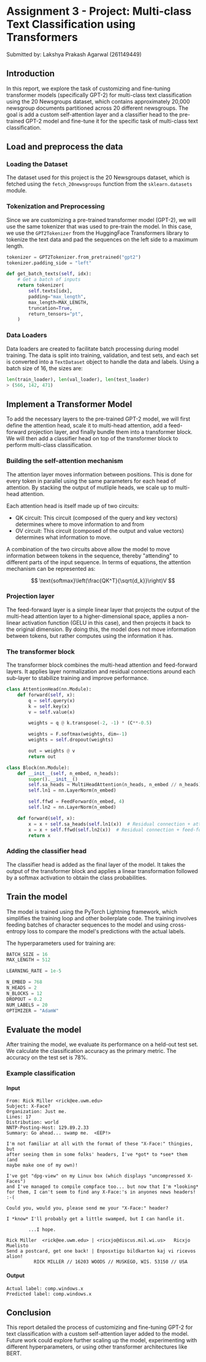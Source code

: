 # Assignment 3 - Project: Multi-class Text Classification using Transformers

Submitted by: Lakshya Prakash Agarwal (261149449)

## Introduction

In this report, we explore the task of customizing and fine-tuning transformer models (specifically GPT-2) for multi-class text classification using the 20 Newsgroups dataset, which contains approximately 20,000 newsgroup documents partitioned across 20 different newsgroups. The goal is add a custom self-attention layer and a classifier head to the pre-trained GPT-2 model and fine-tune it for the specific task of multi-class text classification.

## Load and preprocess the data

### Loading the Dataset

The dataset used for this project is the 20 Newsgroups dataset, which is fetched using the `fetch_20newsgroups` function from the `sklearn.datasets` module.

### Tokenization and Preprocessing

Since we are customizing a pre-trained transformer model (GPT-2), we will use the same tokenizer that was used to pre-train the model. In this case, we use the `GPT2Tokenizer` from the HuggingFace Transformers library to tokenize the text data and pad the sequences on the left side to a maximum length.

```python
tokenizer = GPT2Tokenizer.from_pretrained("gpt2")
tokenizer.padding_side = "left"

def get_batch_texts(self, idx):
    # Get a batch of inputs
    return tokenizer(
        self.texts[idx],
        padding="max_length",
        max_length=MAX_LENGTH,
        truncation=True,
        return_tensors="pt",
    )
```

### Data Loaders

Data loaders are created to facilitate batch processing during model training. The data is split into training, validation, and test sets, and each set is converted into a `TextDataset` object to handle the data and labels. Using a batch size of 16, the sizes are:

```python
len(train_loader), len(val_loader), len(test_loader)
> (566, 142, 471)
```

## Implement a Transformer Model

To add the necessary layers to the pre-trained GPT-2 model, we will first define the attention head, scale it to multi-head attention, add a feed-forward projection layer, and finally bundle them into a transformer block. We will then add a classifier head on top of the transformer block to perform multi-class classification.

### Building the self-attention mechanism

The attention layer moves information between positions. This is done for every token in parallel using the same parameters for each head of attention. By stacking the output of mutliple heads, we scale up to multi-head attention.

Each attention head is itself made up of two circuits:

- QK circuit: This circuit (composed of the query and key vectors) determines where to move information to and from
- OV circuit: This circuit (composed of the output and value vectors) determines what information to move.

A combination of the two circuits above allow the model to move information between tokens in the sequence, thereby "attending" to different parts of the input sequence. In terms of equations, the attention mechanism can be represented as:

$$
\text{softmax}\left(\frac{QK^T}{\sqrt{d_k}}\right)V
$$

### Projection layer

The feed-forward layer is a simple linear layer that projects the output of the multi-head attention layer to a higher-dimensional space, applies a non-linear activation function (GELU in this case), and then projects it back to the original dimension. By doing this, the model does not move information between tokens, but rather computes using the information it has.

### The transformer block

The transformer block combines the multi-head attention and feed-forward layers. It applies layer normalization and residual connections around each sub-layer to stabilize training and improve performance.

```python
class AttentionHead(nn.Module):
    def forward(self, x):
        q = self.query(x)
        k = self.key(x)
        v = self.value(x)

        weights = q @ k.transpose(-2, -1) * (C**-0.5)

        weights = F.softmax(weights, dim=-1)
        weights = self.dropout(weights)

        out = weights @ v
        return out

class Block(nn.Module):
    def __init__(self, n_embed, n_heads):
        super().__init__()
        self.sa_heads = MultiHeadAttention(n_heads, n_embed // n_heads)
        self.ln1 = nn.LayerNorm(n_embed)

        self.ffwd = FeedForward(n_embed, 4)
        self.ln2 = nn.LayerNorm(n_embed)

    def forward(self, x):
        x = x + self.sa_heads(self.ln1(x))  # Residual connection + attention
        x = x + self.ffwd(self.ln2(x))  # Residual connection + feed-forward
        return x
```

### Adding the classifier head

The classifier head is added as the final layer of the model. It takes the output of the transformer block and applies a linear transformation followed by a softmax activation to obtain the class probabilities.

## Train the model

The model is trained using the PyTorch Lightning framework, which simplifies the training loop and other boilerplate code. The training involves feeding batches of character sequences to the model and using cross-entropy loss to compare the model's predictions with the actual labels.

The hyperparameters used for training are:

```python
BATCH_SIZE = 16
MAX_LENGTH = 512

LEARNING_RATE = 1e-5

N_EMBED = 768
N_HEADS = 2
N_BLOCKS = 12
DROPOUT = 0.2
NUM_LABELS = 20
OPTIMIZER = "AdamW"
```

## Evaluate the model

After training the model, we evaluate its performance on a held-out test set. We calculate the classification accuracy as the primary metric. The accuracy on the test set is 78%.

### Example classification

#### Input

```text
From: Rick Miller <rick@ee.uwm.edu>
Subject: X-Face?
Organization: Just me.
Lines: 17
Distribution: world
NNTP-Posting-Host: 129.89.2.33
Summary: Go ahead... swamp me.  <EEP!>

I'm not familiar at all with the format of these "X-Face:" thingies, but
after seeing them in some folks' headers, I've *got* to *see* them (and
maybe make one of my own)!

I've got "dpg-view" on my Linux box (which displays "uncompressed X-Faces")
and I've managed to compile compface too... but now that I'm *looking*
for them, I can't seem to find any X-Face:'s in anyones news headers!  :-(

Could you, would you, please send me your "X-Face:" header?

I *know* I'll probably get a little swamped, but I can handle it.

        ...I hope.

Rick Miller  <rick@ee.uwm.edu> | <ricxjo@discus.mil.wi.us>   Ricxjo Muelisto
Send a postcard, get one back! | Enposxtigu bildkarton kaj vi ricevos alion!
          RICK MILLER // 16203 WOODS // MUSKEGO, WIS. 53150 // USA

```

#### Output

```text
Actual label: comp.windows.x
Predicted label: comp.windows.x
```

## Conclusion

This report detailed the process of customizing and fine-tuning GPT-2 for text classification with a custom self-attention layer added to the model. Future work could explore further scaling up the model, experimenting with different hyperparameters, or using other transformer architectures like BERT.
